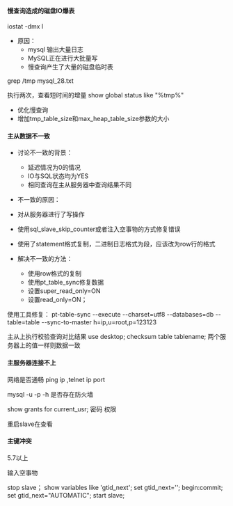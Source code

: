 #### 慢查询造成的磁盘IO爆表

iostat -dmx l

- 原因：
  - mysql 输出大量日志
  - MySQL正在进行大批量写
  - 慢查询产生了大量的磁盘临时表

grep /tmp mysql_28.txt

执行两次，查看短时间的增量
show global status like "%tmp%"

- 优化慢查询
- 增加tmp_table_size和max_heap_table_size参数的大小


#### 主从数据不一致
- 讨论不一致的背景：
  - 延迟情况为0的情况
  - IO与SQL状态均为YES
  - 相同查询在主从服务器中查询结果不同

- 不一致的原因：
 - 对从服务器进行了写操作
 - 使用sql_slave_skip_counter或者注入空事物的方式修复错误
 - 使用了statement格式复制，二进制日志格式为段，应该改为row行的格式


- 解决不一致的方法：
  - 使用row格式的复制
  - 使用pt_table_sync修复数据
  - 设置super_read_only=ON
  - 设置read_only=ON；


使用工具修复：
pt-table-sync --execute --charset=utf8 --databases=db --table=table --sync-to-master h=ip,u=root,p=123123


主从上执行校验查询对比结果
use desktop;
checksum table tablename;
两个服务器上的值一样则数据一致

#### 主服务器连接不上
网络是否通畅 ping ip ,telnet ip port

mysql -u -p -h
是否存在防火墙

show grants for current_usr;
密码 权限

重启slave在查看


#### 主键冲突
5.7以上

输入空事物

stop slave；
show variables like 'gtid_next';
set gtid_next='';
begin:commit;
set gtid_next="AUTOMATIC";
start slave;
